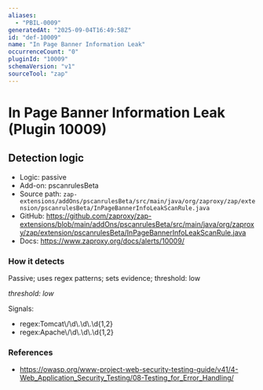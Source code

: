 ```yaml
---
aliases:
  - "PBIL-0009"
generatedAt: "2025-09-04T16:49:58Z"
id: "def-10009"
name: "In Page Banner Information Leak"
occurrenceCount: "0"
pluginId: "10009"
schemaVersion: "v1"
sourceTool: "zap"
---
```


# In Page Banner Information Leak (Plugin 10009)

## Detection logic

- Logic: passive
- Add-on: pscanrulesBeta
- Source path: `zap-extensions/addOns/pscanrulesBeta/src/main/java/org/zaproxy/zap/extension/pscanrulesBeta/InPageBannerInfoLeakScanRule.java`
- GitHub: https://github.com/zaproxy/zap-extensions/blob/main/addOns/pscanrulesBeta/src/main/java/org/zaproxy/zap/extension/pscanrulesBeta/InPageBannerInfoLeakScanRule.java
- Docs: https://www.zaproxy.org/docs/alerts/10009/

### How it detects

Passive; uses regex patterns; sets evidence; threshold: low

_threshold: low_

Signals:
- regex:Tomcat\\/\\d\\.\\d\\.\\d{1,2}
- regex:Apache\\/\\d\\.\\d\\.\\d{1,2}

### References
- https://owasp.org/www-project-web-security-testing-guide/v41/4-Web_Application_Security_Testing/08-Testing_for_Error_Handling/


